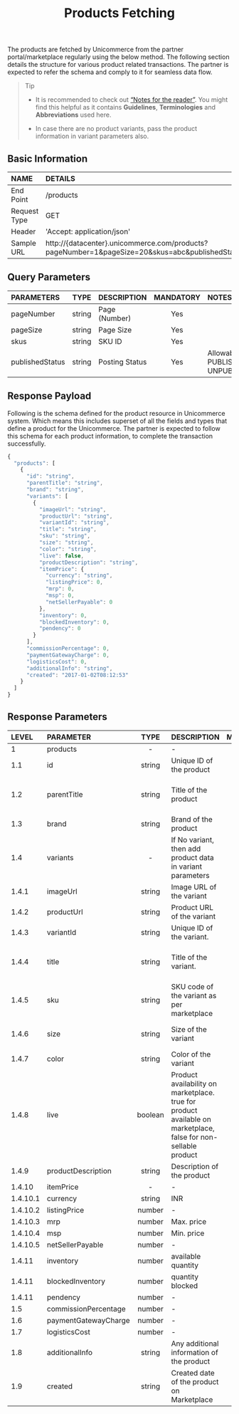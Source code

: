 ﻿---
id: getproducts
title: Products Fetching
permalink: docs/getproducts.html
---


The products are fetched by Unicommerce from the partner portal/marketplace regularly using the below method. The following section details the structure for various product related transactions. The partner is expected to refer the schema and comply to it for seamless data flow.

>Tip
>
> - It is recommended to check out [“Notes for the reader”](/docs/notes-for-reader.html). You might find this helpful as it contains **Guidelines**, **Terminologies** and **Abbreviations** used here.
>
> - In case there are no product variants, pass the product information in variant parameters also.

## Basic Information

| NAME             | DETAILS                                                                 | 
| :----------------| :---------------------------------------------------------------------  | 
| End Point        | /products                                                               | 
| Request Type     | GET                                                                     | 
| Header           | 'Accept: application/json'                                               | 
| Sample URL       | http://{datacenter}.unicommerce.com/products?pageNumber=1&pageSize=20&skus=abc&publishedStatus=PUBLISHED|



## Query Parameters



|PARAMETERS     		    |TYPE      	 		    |DESCRIPTION			|MANDATORY	|NOTES	
|:----------------------|:-----------------:|:---------------|:---------:|:--------|
|pageNumber				      |string				      |Page (Number)			|Yes		    |           
|pageSize		   		      |string     		    |Page Size				|Yes		    |
|skus			  		        |string				      |SKU ID					  |Yes		    |
|publishedStatus		    |string				      |Posting Status		|Yes		    | Allowable: PUBLISHED, UNPUBLISHED       




## Response Payload

Following is the schema defined for the product resource in Unicommerce system. Which means this includes superset of all the fields and types that define a product for the Unicommerce. The partner is expected to follow this schema for each product information, to complete the transaction successfully.

```js
{
  "products": [
    {
      "id": "string",
      "parentTitle": "string",
      "brand": "string",
      "variants": [
        {
          "imageUrl": "string",
          "productUrl": "string",
          "variantId": "string",
          "title": "string",
          "sku": "string",
          "size": "string",
          "color": "string",
          "live": false,
          "productDescription": "string",
          "itemPrice": {
            "currency": "string",
            "listingPrice": 0,
            "mrp": 0,
            "msp": 0,
            "netSellerPayable": 0
          },
          "inventory": 0,
          "blockedInventory": 0,
          "pendency": 0
        }
      ],
      "commissionPercentage": 0,
      "paymentGatewayCharge": 0,
      "logisticsCost": 0,
      "additionalInfo": "string",
      "created": "2017-01-02T08:12:53"
    }
  ]
}
```

## Response Parameters

| LEVEL       | PARAMETER            | TYPE   | DESCRIPTION                                                                     | MANDATORY | NOTES                                                                 |
|:-------------|:----------------------|:--------:|:-----------------------------------------|:-----------:|:------------------------|
| 1        | products             | -       | -                                                                                                              | -         | -                                                            | 
| 1.1      | id                   | string  | Unique ID of the product                                                                                       | Yes       | Eg: 79309                                                    | 
| 1.2      | parentTitle          | string  | Title of the product                                                                                          | Yes       | Eg: Cotton Double Bedsheet with 2 Pillow Covers - Blue)       | 
| 1.3      | brand                | string  | Brand of the product                                                                                           | Yes       | Eg: Bombay Dyeing                                            | 
| 1.4      | variants             | -       | If No variant, then add product data in variant parameters                                                                                                              | -         | -   | 
| 1.4.1    | imageUrl             | string  | Image URL of the variant                                                                                       | No        | -                                                            | 
| 1.4.2    | productUrl           | string  | Product URL of the variant                                                                                     | No        | -                                                            | 
| 1.4.3    | variantId            | string  | Unique ID of the variant.                                                                                      | Yes       | Eg: 79309                                                    | 
| 1.4.4    | title                | string  | Title of the variant.                                                                                          | Yes       | Eg: Cotton Double Size Bedsheet with 2 Pillow Covers (Green) | 
| 1.4.5    | sku                  | string  | SKU code of the variant as per marketplace                                                                     | Yes       | Eg: BD-Floral-3                                              | 
| 1.4.6    | size                 | string  | Size of the variant                                                                                            | Yes       | Format: LxBxH, Unit: mm, Eg: 60.00X40.00X2.00                | 
| 1.4.7    | color                | string  | Color of the variant                                                                                           | No        |                                                              | 
| 1.4.8    | live                 | boolean | Product availability on marketplace. <br> true for product available on marketplace,<br> false for non-sellable product | Yes       | Default: true                                                | 
| 1.4.9    | productDescription   | string  | Description of the product                                                                                     | No        | -                                                            | 
| 1.4.10   | itemPrice            | -       | -                                                                                                              | -         | -                                                            | 
| 1.4.10.1 | currency             | string  | INR                                                                                                            | No        | INR                                                          | 
| 1.4.10.2 | listingPrice         | number  | -                                                                                                              | No        | -                                                            | 
| 1.4.10.3 | mrp                  | number  | Max. price                                                                                                     | No        | -                                                            | 
| 1.4.10.4 | msp                  | number  | Min. price                                                                                                     | No        | -                                                            | 
| 1.4.10.5 | netSellerPayable     | number  | -                                                                                                              | No        | -                                                            | 
| 1.4.11   | inventory            | number  | available quantity                                                                                             | No        | -                                                            | 
| 1.4.11   | blockedInventory     | number  | quantity blocked                                                                                               | No        | -                                                            | 
| 1.4.11   | pendency             | number  | -                                                                                                              | No        | -                                                            | 
| 1.5      | commissionPercentage | number  | -                                                                                                              | No        | -                                                            | 
| 1.6      | paymentGatewayCharge | number  | -                                                                                                              | No        | -                                                            | 
| 1.7      | logisticsCost        | number  | -                                                                                                              | No        | -                                                            | 
| 1.8      | additionalInfo       | string  | Any additional information of the product                                                                      | No        | -                                                            | 
| 1.9      | created              | string  | Created date of the product on Marketplace                                                                     | No        | -                                                            | 




